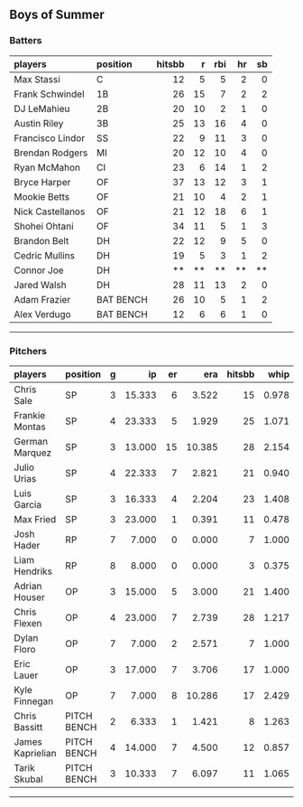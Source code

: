 ## Boys of Summer

### Batters

 
|players          |position  | hitsbb|  r| rbi| hr| sb| 
|:----------------|:---------|------:|--:|---:|--:|--:| 
|Max Stassi       |C         |     12|  5|   5|  2|  0| 
|Frank Schwindel  |1B        |     26| 15|   7|  2|  2| 
|DJ LeMahieu      |2B        |     20| 10|   2|  1|  0| 
|Austin Riley     |3B        |     25| 13|  16|  4|  0| 
|Francisco Lindor |SS        |     22|  9|  11|  3|  0| 
|Brendan Rodgers  |MI        |     20| 12|  10|  4|  0| 
|Ryan McMahon     |CI        |     23|  6|  14|  1|  2| 
|Bryce Harper     |OF        |     37| 13|  12|  3|  1| 
|Mookie Betts     |OF        |     21| 10|   4|  2|  1| 
|Nick Castellanos |OF        |     21| 12|  18|  6|  1| 
|Shohei Ohtani    |OF        |     34| 11|   5|  1|  3| 
|Brandon Belt     |DH        |     22| 12|   9|  5|  0| 
|Cedric Mullins   |DH        |     19|  5|   3|  1|  2| 
|Connor Joe       |DH        |     **| **|  **| **| **| 
|Jared Walsh      |DH        |     28| 11|  13|  2|  0| 
|Adam Frazier     |BAT BENCH |     26| 10|   5|  1|  2| 
|Alex Verdugo     |BAT BENCH |     12|  6|   6|  1|  0| 

* * *

### Pitchers

 
|players          |position    |  g|     ip| er|    era| hitsbb|  whip| so|  w| sv| 
|:----------------|:-----------|--:|------:|--:|------:|------:|-----:|--:|--:|--:| 
|Chris Sale       |SP          |  3| 15.333|  6|  3.522|     15| 0.978| 15|  2|  0| 
|Frankie Montas   |SP          |  4| 23.333|  5|  1.929|     25| 1.071| 26|  1|  0| 
|German Marquez   |SP          |  3| 13.000| 15| 10.385|     28| 2.154|  9|  0|  0| 
|Julio Urias      |SP          |  4| 22.333|  7|  2.821|     21| 0.940| 20|  3|  0| 
|Luis Garcia      |SP          |  3| 16.333|  4|  2.204|     23| 1.408|  9|  1|  0| 
|Max Fried        |SP          |  3| 23.000|  1|  0.391|     11| 0.478| 15|  3|  0| 
|Josh Hader       |RP          |  7|  7.000|  0|  0.000|      7| 1.000| 13|  0|  3| 
|Liam Hendriks    |RP          |  8|  8.000|  0|  0.000|      3| 0.375| 15|  0|  4| 
|Adrian Houser    |OP          |  3| 15.000|  5|  3.000|     21| 1.400|  7|  1|  0| 
|Chris Flexen     |OP          |  4| 23.000|  7|  2.739|     28| 1.217| 18|  3|  0| 
|Dylan Floro      |OP          |  7|  7.000|  2|  2.571|      7| 1.000|  9|  1|  3| 
|Eric Lauer       |OP          |  3| 17.000|  7|  3.706|     17| 1.000| 18|  1|  0| 
|Kyle Finnegan    |OP          |  7|  7.000|  8| 10.286|     17| 2.429|  7|  0|  2| 
|Chris Bassitt    |PITCH BENCH |  2|  6.333|  1|  1.421|      8| 1.263|  5|  0|  0| 
|James Kaprielian |PITCH BENCH |  4| 14.000|  7|  4.500|     12| 0.857| 15|  1|  0| 
|Tarik Skubal     |PITCH BENCH |  3| 10.333|  7|  6.097|     11| 1.065|  4|  0|  0| 


* * *


